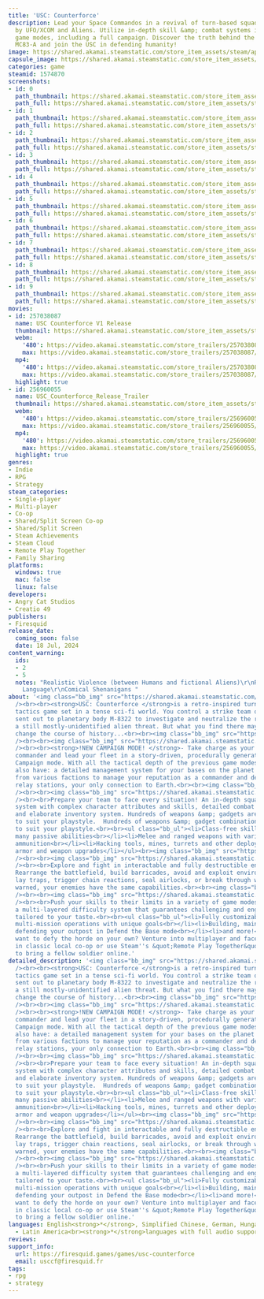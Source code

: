 ```yaml
---
title: 'USC: Counterforce'
description: Lead your Space Commandos in a revival of turn-based squad tactics inspired
  by UFO/XCOM and Aliens. Utilize in-depth skill &amp; combat systems in multiple
  game modes, including a full campaign. Discover the truth behind the demise of colony
  MC83-A and join the USC in defending humanity!
image: https://shared.akamai.steamstatic.com/store_item_assets/steam/apps/1574870/header.jpg?t=1733735668
capsule_image: https://shared.akamai.steamstatic.com/store_item_assets/steam/apps/1574870/96d87df48c2e7718465d95b7aa8f223d4e3820ff/capsule_231x87.jpg?t=1733735668
categories: game
steamid: 1574870
screenshots:
- id: 0
  path_thumbnail: https://shared.akamai.steamstatic.com/store_item_assets/steam/apps/1574870/ss_02e422b38362791327c1546cd7315a040d39c68b.600x338.jpg?t=1733735668
  path_full: https://shared.akamai.steamstatic.com/store_item_assets/steam/apps/1574870/ss_02e422b38362791327c1546cd7315a040d39c68b.1920x1080.jpg?t=1733735668
- id: 1
  path_thumbnail: https://shared.akamai.steamstatic.com/store_item_assets/steam/apps/1574870/ss_479171e2141acec7ddd7865d7db940bca45f7976.600x338.jpg?t=1733735668
  path_full: https://shared.akamai.steamstatic.com/store_item_assets/steam/apps/1574870/ss_479171e2141acec7ddd7865d7db940bca45f7976.1920x1080.jpg?t=1733735668
- id: 2
  path_thumbnail: https://shared.akamai.steamstatic.com/store_item_assets/steam/apps/1574870/ss_607986549df2ce7c2343e179d19c0bd0aa61c938.600x338.jpg?t=1733735668
  path_full: https://shared.akamai.steamstatic.com/store_item_assets/steam/apps/1574870/ss_607986549df2ce7c2343e179d19c0bd0aa61c938.1920x1080.jpg?t=1733735668
- id: 3
  path_thumbnail: https://shared.akamai.steamstatic.com/store_item_assets/steam/apps/1574870/ss_ababb975fc84e1377b3f93238df05e0004f9f626.600x338.jpg?t=1733735668
  path_full: https://shared.akamai.steamstatic.com/store_item_assets/steam/apps/1574870/ss_ababb975fc84e1377b3f93238df05e0004f9f626.1920x1080.jpg?t=1733735668
- id: 4
  path_thumbnail: https://shared.akamai.steamstatic.com/store_item_assets/steam/apps/1574870/ss_82d73c3f1dd89c73c4f11a9ae7dc30e423a9a5be.600x338.jpg?t=1733735668
  path_full: https://shared.akamai.steamstatic.com/store_item_assets/steam/apps/1574870/ss_82d73c3f1dd89c73c4f11a9ae7dc30e423a9a5be.1920x1080.jpg?t=1733735668
- id: 5
  path_thumbnail: https://shared.akamai.steamstatic.com/store_item_assets/steam/apps/1574870/ss_2fec2441c6d560691da86e36be40699873e35381.600x338.jpg?t=1733735668
  path_full: https://shared.akamai.steamstatic.com/store_item_assets/steam/apps/1574870/ss_2fec2441c6d560691da86e36be40699873e35381.1920x1080.jpg?t=1733735668
- id: 6
  path_thumbnail: https://shared.akamai.steamstatic.com/store_item_assets/steam/apps/1574870/ss_f2a70ce3f990a48ccdce932ac7dc3acc24d9569f.600x338.jpg?t=1733735668
  path_full: https://shared.akamai.steamstatic.com/store_item_assets/steam/apps/1574870/ss_f2a70ce3f990a48ccdce932ac7dc3acc24d9569f.1920x1080.jpg?t=1733735668
- id: 7
  path_thumbnail: https://shared.akamai.steamstatic.com/store_item_assets/steam/apps/1574870/ss_bb6b2cc7b6afff81df2f1141e832b2f9e6b0d301.600x338.jpg?t=1733735668
  path_full: https://shared.akamai.steamstatic.com/store_item_assets/steam/apps/1574870/ss_bb6b2cc7b6afff81df2f1141e832b2f9e6b0d301.1920x1080.jpg?t=1733735668
- id: 8
  path_thumbnail: https://shared.akamai.steamstatic.com/store_item_assets/steam/apps/1574870/ss_85b294590e334cb6b9343f3dd255ed71f1d2a734.600x338.jpg?t=1733735668
  path_full: https://shared.akamai.steamstatic.com/store_item_assets/steam/apps/1574870/ss_85b294590e334cb6b9343f3dd255ed71f1d2a734.1920x1080.jpg?t=1733735668
- id: 9
  path_thumbnail: https://shared.akamai.steamstatic.com/store_item_assets/steam/apps/1574870/ss_158fa4b707bff37719ad6eee86f1970f43327b3c.600x338.jpg?t=1733735668
  path_full: https://shared.akamai.steamstatic.com/store_item_assets/steam/apps/1574870/ss_158fa4b707bff37719ad6eee86f1970f43327b3c.1920x1080.jpg?t=1733735668
movies:
- id: 257038087
  name: USC Counterforce V1 Release
  thumbnail: https://shared.akamai.steamstatic.com/store_item_assets/steam/apps/257038087/movie.293x165.jpg?t=1721325745
  webm:
    '480': https://video.akamai.steamstatic.com/store_trailers/257038087/movie480_vp9.webm?t=1721325745
    max: https://video.akamai.steamstatic.com/store_trailers/257038087/movie_max_vp9.webm?t=1721325745
  mp4:
    '480': https://video.akamai.steamstatic.com/store_trailers/257038087/movie480.mp4?t=1721325745
    max: https://video.akamai.steamstatic.com/store_trailers/257038087/movie_max.mp4?t=1721325745
  highlight: true
- id: 256960055
  name: USC_Counterforce_Release_Trailer
  thumbnail: https://shared.akamai.steamstatic.com/store_item_assets/steam/apps/256960055/movie.293x165.jpg?t=1690295811
  webm:
    '480': https://video.akamai.steamstatic.com/store_trailers/256960055/movie480_vp9.webm?t=1690295811
    max: https://video.akamai.steamstatic.com/store_trailers/256960055/movie_max_vp9.webm?t=1690295811
  mp4:
    '480': https://video.akamai.steamstatic.com/store_trailers/256960055/movie480.mp4?t=1690295811
    max: https://video.akamai.steamstatic.com/store_trailers/256960055/movie_max.mp4?t=1690295811
  highlight: true
genres:
- Indie
- RPG
- Strategy
steam_categories:
- Single-player
- Multi-player
- Co-op
- Shared/Split Screen Co-op
- Shared/Split Screen
- Steam Achievements
- Steam Cloud
- Remote Play Together
- Family Sharing
platforms:
  windows: true
  mac: false
  linux: false
developers:
- Angry Cat Studios
- Creatio 49
publishers:
- Firesquid
release_date:
  coming_soon: false
  date: 18 Jul, 2024
content_warning:
  ids:
  - 2
  - 5
  notes: "Realistic Violence (between Humans and fictional Aliens)\r\nRealistic Bloodshed\r\nGore\r\nMild
    Language\r\nComical Shenanigans "
about: '<img class="bb_img" src="https://shared.akamai.steamstatic.com/store_item_assets/steam/apps/1574870/extras/USC_TITLES-ALL_HANDS_ON_DECK_eng.png?t=1733735668"
  /><br><br><strong>USC: Counterforce </strong>is a retro-inspired turn-based squad
  tactics game set in a tense sci-fi world. You control a strike team of commandos
  sent out to planetary body M-8322 to investigate and neutralize the remainders of
  a still mostly-unidentified alien threat. But what you find there may very well
  change the course of history...<br><br><img class="bb_img" src="https://shared.akamai.steamstatic.com/store_item_assets/steam/apps/1574870/extras/download__2_.gif?t=1733735668"
  /><br><br><img class="bb_img" src="https://shared.akamai.steamstatic.com/store_item_assets/steam/apps/1574870/extras/USC_TITLES-DETERMINE_THE_FATE_eng.png?t=1733735668"
  /><br><br><strong>!NEW CAMPAIGN MODE! </strong>- Take charge as your own personalised
  commander and lead your fleet in a story-driven, procedurally generated, multi-ended
  Campaign mode. With all the tactical depth of the previous game modes, you will
  also have: a detailed management system for your bases on the planet surface; requests
  from various factions to manage your reputation as a commander and defending fleet
  relay stations, your only connection to Earth.<br><br><img class="bb_img" src="https://shared.akamai.steamstatic.com/store_item_assets/steam/apps/1574870/extras/USC_campaign_gif.gif?t=1733735668"
  /><br><br><img class="bb_img" src="https://shared.akamai.steamstatic.com/store_item_assets/steam/apps/1574870/extras/USC_TITLES-FIELD_TACTICS_eng.png?t=1733735668"
  /><br><br>Prepare your team to face every situation! An in-depth squad management
  system with complex character attributes and skills, detailed combat mechanics,
  and elaborate inventory system. Hundreds of weapons &amp; gadgets are available
  to suit your playstyle.  Hundreds of weapons &amp; gadget combinations are available
  to suit your playstyle.<br><br><ul class="bb_ul"><li>Class-free skill system with
  many passive abilities<br></li><li>Melee and ranged weapons with various types of
  ammunition<br></li><li>Hacking tools, mines, turrets and other deployable solutions,
  armor and weapon upgrades</li></ul><br><img class="bb_img" src="https://shared.akamai.steamstatic.com/store_item_assets/steam/apps/1574870/extras/GIF_Squad.gif?t=1733735668"
  /><br><br><img class="bb_img" src="https://shared.akamai.steamstatic.com/store_item_assets/steam/apps/1574870/extras/USC_TITLES-ADAPTABLE_BATTLEFLIELDS_eng.png?t=1733735668"
  /><br><br>Explore and fight in interactable and fully destructible environments.
  Rearrange the battlefield, build barricades, avoid and exploit environmental hazards,
  lay traps, trigger chain reactions, seal airlocks, or break through walls—but be
  warned, your enemies have the same capabilities.<br><br><img class="bb_img" src="https://shared.akamai.steamstatic.com/store_item_assets/steam/apps/1574870/extras/USC_battlefield_gif.gif?t=1733735668"
  /><br><br><img class="bb_img" src="https://shared.akamai.steamstatic.com/store_item_assets/steam/apps/1574870/extras/USC_TITLES-INFINITE_REPLAYABILITY_eng.png?t=1733735668"
  /><br><br>Push your skills to their limits in a variety of game modes. Discover
  a multi-layered difficulty system that guarantees challenging and engaging gameplay
  tailored to your taste.<br><br><ul class="bb_ul"><li>Fully customizable Single missions<br></li><li>Challenging
  multi-mission operations with unique goals<br></li><li>Building, maintaining and
  defending your outpost in Defend the Base mode<br></li><li>and more!</li></ul>Don’t
  want to defy the horde on your own? Venture into multiplayer and face the threat
  in classic local co-op or use Steam''s &quot;Remote Play Together&quot; feature
  to bring a fellow soldier online.'
detailed_description: '<img class="bb_img" src="https://shared.akamai.steamstatic.com/store_item_assets/steam/apps/1574870/extras/USC_TITLES-ALL_HANDS_ON_DECK_eng.png?t=1733735668"
  /><br><br><strong>USC: Counterforce </strong>is a retro-inspired turn-based squad
  tactics game set in a tense sci-fi world. You control a strike team of commandos
  sent out to planetary body M-8322 to investigate and neutralize the remainders of
  a still mostly-unidentified alien threat. But what you find there may very well
  change the course of history...<br><br><img class="bb_img" src="https://shared.akamai.steamstatic.com/store_item_assets/steam/apps/1574870/extras/download__2_.gif?t=1733735668"
  /><br><br><img class="bb_img" src="https://shared.akamai.steamstatic.com/store_item_assets/steam/apps/1574870/extras/USC_TITLES-DETERMINE_THE_FATE_eng.png?t=1733735668"
  /><br><br><strong>!NEW CAMPAIGN MODE! </strong>- Take charge as your own personalised
  commander and lead your fleet in a story-driven, procedurally generated, multi-ended
  Campaign mode. With all the tactical depth of the previous game modes, you will
  also have: a detailed management system for your bases on the planet surface; requests
  from various factions to manage your reputation as a commander and defending fleet
  relay stations, your only connection to Earth.<br><br><img class="bb_img" src="https://shared.akamai.steamstatic.com/store_item_assets/steam/apps/1574870/extras/USC_campaign_gif.gif?t=1733735668"
  /><br><br><img class="bb_img" src="https://shared.akamai.steamstatic.com/store_item_assets/steam/apps/1574870/extras/USC_TITLES-FIELD_TACTICS_eng.png?t=1733735668"
  /><br><br>Prepare your team to face every situation! An in-depth squad management
  system with complex character attributes and skills, detailed combat mechanics,
  and elaborate inventory system. Hundreds of weapons &amp; gadgets are available
  to suit your playstyle.  Hundreds of weapons &amp; gadget combinations are available
  to suit your playstyle.<br><br><ul class="bb_ul"><li>Class-free skill system with
  many passive abilities<br></li><li>Melee and ranged weapons with various types of
  ammunition<br></li><li>Hacking tools, mines, turrets and other deployable solutions,
  armor and weapon upgrades</li></ul><br><img class="bb_img" src="https://shared.akamai.steamstatic.com/store_item_assets/steam/apps/1574870/extras/GIF_Squad.gif?t=1733735668"
  /><br><br><img class="bb_img" src="https://shared.akamai.steamstatic.com/store_item_assets/steam/apps/1574870/extras/USC_TITLES-ADAPTABLE_BATTLEFLIELDS_eng.png?t=1733735668"
  /><br><br>Explore and fight in interactable and fully destructible environments.
  Rearrange the battlefield, build barricades, avoid and exploit environmental hazards,
  lay traps, trigger chain reactions, seal airlocks, or break through walls—but be
  warned, your enemies have the same capabilities.<br><br><img class="bb_img" src="https://shared.akamai.steamstatic.com/store_item_assets/steam/apps/1574870/extras/USC_battlefield_gif.gif?t=1733735668"
  /><br><br><img class="bb_img" src="https://shared.akamai.steamstatic.com/store_item_assets/steam/apps/1574870/extras/USC_TITLES-INFINITE_REPLAYABILITY_eng.png?t=1733735668"
  /><br><br>Push your skills to their limits in a variety of game modes. Discover
  a multi-layered difficulty system that guarantees challenging and engaging gameplay
  tailored to your taste.<br><br><ul class="bb_ul"><li>Fully customizable Single missions<br></li><li>Challenging
  multi-mission operations with unique goals<br></li><li>Building, maintaining and
  defending your outpost in Defend the Base mode<br></li><li>and more!</li></ul>Don’t
  want to defy the horde on your own? Venture into multiplayer and face the threat
  in classic local co-op or use Steam''s &quot;Remote Play Together&quot; feature
  to bring a fellow soldier online.'
languages: English<strong>*</strong>, Simplified Chinese, German, Hungarian, Spanish
  - Latin America<br><strong>*</strong>languages with full audio support
reviews:
support_info:
  url: https://firesquid.games/games/usc-counterforce
  email: usccf@firesquid.fr
tags:
- rpg
- strategy
---
```


